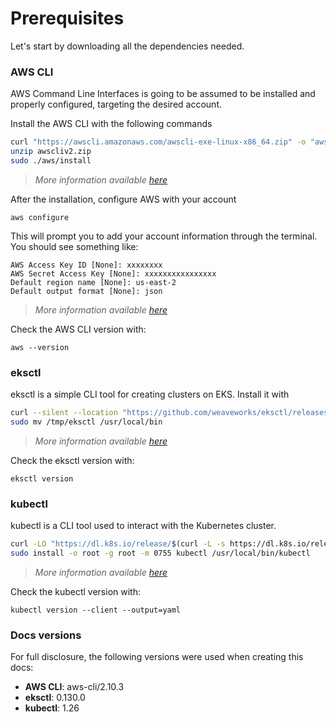 # Prerequisites

Let's start by downloading all the dependencies needed.

### AWS CLI

AWS Command Line Interfaces is going to be assumed to be installed and properly configured, targeting the desired 
account.

Install the AWS CLI with the following commands

```bash
curl "https://awscli.amazonaws.com/awscli-exe-linux-x86_64.zip" -o "awscliv2.zip"
unzip awscliv2.zip
sudo ./aws/install
```

> _More information available [here](https://docs.aws.amazon.com/cli/latest/userguide/getting-started-install.html#cliv2-linux-install)_

After the installation, configure AWS with your account 

```
aws configure
```

This will prompt you to add your account information through the terminal. You should see something like:

```
AWS Access Key ID [None]: xxxxxxxx
AWS Secret Access Key [None]: xxxxxxxxxxxxxxxx
Default region name [None]: us-east-2
Default output format [None]: json
```

> _More information available [here](https://docs.aws.amazon.com/cli/latest/userguide/cli-configure-quickstart.html
)_

Check the AWS CLI version with:
```
aws --version
```

### eksctl

eksctl is a simple CLI tool for creating clusters on EKS. Install it with

```bash
curl --silent --location "https://github.com/weaveworks/eksctl/releases/latest/download/eksctl_$(uname -s)_amd64.tar.gz" | tar xz -C /tmp
sudo mv /tmp/eksctl /usr/local/bin
```

> _More information available [here](https://github.com/weaveworks/eksctl)_


Check the eksctl version with:
```
eksctl version
```

### kubectl 

kubectl is a CLI tool used to interact with the Kubernetes cluster.

```bash
curl -LO "https://dl.k8s.io/release/$(curl -L -s https://dl.k8s.io/release/stable.txt)/bin/linux/amd64/kubectl"
sudo install -o root -g root -m 0755 kubectl /usr/local/bin/kubectl
```

> _More information available [here](https://kubernetes.io/docs/tasks/tools/install-kubectl-linux/)_

Check the kubectl version with:
```
kubectl version --client --output=yaml
```

### Docs versions

For full disclosure, the following versions were used when creating this docs:

- **AWS CLI**: aws-cli/2.10.3
- **eksctl**: 0.130.0
- **kubectl**: 1.26
